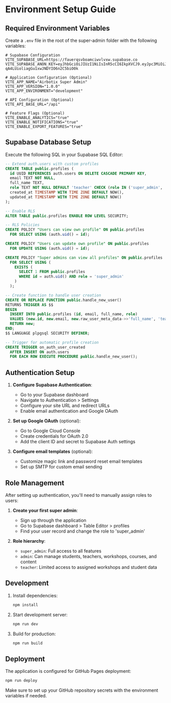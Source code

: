 # Environment Setup Guide

## Required Environment Variables

Create a `.env` file in the root of the super-admin folder with the following variables:

```env
# Supabase Configuration
VITE_SUPABASE_URL=https://fauerqsvboamciwvlvxw.supabase.co
VITE_SUPABASE_ANON_KEY=eyJhbGciOiJIUzI1NiIsInR5cCI6IkpXVCJ9.eyJpc3MiOiJzdXBhYmFzZSIsInJlZiI6ImZhdWVycXN2Ym9hbWNpd3Zsdnh3Iiwicm9sZSI6ImFub24iLCJpYXQiOjE3NTY3MjM5MjMsImV4cCI6MjA3MjI5OTkyM30.l72vYLKNZa-qA4LUioliagGu1xwJNDYIO6n2C5biO0k

# Application Configuration (Optional)
VITE_APP_NAME="Airbotix Super Admin"
VITE_APP_VERSION="1.0.0"
VITE_APP_ENVIRONMENT="development"

# API Configuration (Optional)
VITE_API_BASE_URL="/api"

# Feature Flags (Optional)
VITE_ENABLE_ANALYTICS="true"
VITE_ENABLE_NOTIFICATIONS="true"
VITE_ENABLE_EXPORT_FEATURES="true"
```

## Supabase Database Setup

Execute the following SQL in your Supabase SQL Editor:

```sql
-- Extend auth.users with custom profiles
CREATE TABLE public.profiles (
  id UUID REFERENCES auth.users ON DELETE CASCADE PRIMARY KEY,
  email TEXT NOT NULL,
  full_name TEXT,
  role TEXT NOT NULL DEFAULT 'teacher' CHECK (role IN ('super_admin', 'admin', 'teacher')),
  created_at TIMESTAMP WITH TIME ZONE DEFAULT NOW(),
  updated_at TIMESTAMP WITH TIME ZONE DEFAULT NOW()
);

-- Enable RLS
ALTER TABLE public.profiles ENABLE ROW LEVEL SECURITY;

-- RLS Policies
CREATE POLICY "Users can view own profile" ON public.profiles
  FOR SELECT USING (auth.uid() = id);

CREATE POLICY "Users can update own profile" ON public.profiles  
  FOR UPDATE USING (auth.uid() = id);

CREATE POLICY "Super admins can view all profiles" ON public.profiles
  FOR SELECT USING (
    EXISTS (
      SELECT 1 FROM public.profiles 
      WHERE id = auth.uid() AND role = 'super_admin'
    )
  );

-- Create function to handle user creation
CREATE OR REPLACE FUNCTION public.handle_new_user()
RETURNS TRIGGER AS $$
BEGIN
  INSERT INTO public.profiles (id, email, full_name, role)
  VALUES (new.id, new.email, new.raw_user_meta_data->>'full_name', 'teacher');
  RETURN new;
END;
$$ LANGUAGE plpgsql SECURITY DEFINER;

-- Trigger for automatic profile creation
CREATE TRIGGER on_auth_user_created
  AFTER INSERT ON auth.users
  FOR EACH ROW EXECUTE PROCEDURE public.handle_new_user();
```

## Authentication Setup

1. **Configure Supabase Authentication**:
   - Go to your Supabase dashboard
   - Navigate to Authentication > Settings
   - Configure your site URL and redirect URLs
   - Enable email authentication and Google OAuth

2. **Set up Google OAuth** (optional):
   - Go to Google Cloud Console
   - Create credentials for OAuth 2.0
   - Add the client ID and secret to Supabase Auth settings

3. **Configure email templates** (optional):
   - Customize magic link and password reset email templates
   - Set up SMTP for custom email sending

## Role Management

After setting up authentication, you'll need to manually assign roles to users:

1. **Create your first super admin**:
   - Sign up through the application
   - Go to Supabase dashboard > Table Editor > profiles
   - Find your user record and change the role to 'super_admin'

2. **Role hierarchy**:
   - `super_admin`: Full access to all features
   - `admin`: Can manage students, teachers, workshops, courses, and content
   - `teacher`: Limited access to assigned workshops and student data

## Development

1. Install dependencies:
   ```bash
   npm install
   ```

2. Start development server:
   ```bash
   npm run dev
   ```

3. Build for production:
   ```bash
   npm run build
   ```

## Deployment

The application is configured for GitHub Pages deployment:

```bash
npm run deploy
```

Make sure to set up your GitHub repository secrets with the environment variables if needed.
